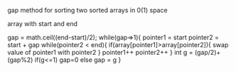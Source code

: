 gap method for sorting two sorted arrays in 0(1) space

array with start and end

gap = math.ceil((end-start)/2);
while(gap=>1){
    pointer1 = start
    pointer2 = start + gap
    while(pointer2 < end){
        if(array[pointer1]>array[pointer2]){
            swap value of pointer1 with pointer2
        }
        pointer1++
        pointer2++
    }
    int g = (gap/2)+(gap%2)
    if(g<=1) gap=0
    else gap = g
}